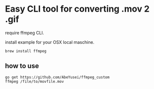 # Easy CLI tool for converting .mov 2 .gif

require ffmpeg CLI.

install example for your OSX local maschine.
```
brew install ffmpeg
```

## how to use

```
go get https://github.com/AbeYusei/ffmpeg_custom
ffmpeg /file/to/movfile.mov
```
